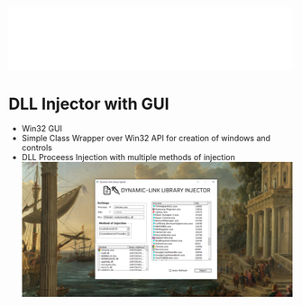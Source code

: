 ![](Engine/dllinject592x128.png)
# DLL Injector with GUI
- Win32 GUI
- Simple Class Wrapper over Win32 API for creation of windows and controls
- DLL Proceess Injection with multiple methods of injection
![](DLLGUICAPTUREFINAL.png)

